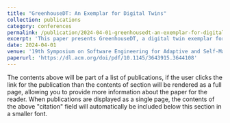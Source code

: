 ```yaml
---
title: "GreenhouseDT: An Exemplar for Digital Twins"
collection: publications
category: conferences
permalink: /publication/2024-04-01-greenhousedt-an-exemplar-for-digital-twins
excerpt: 'This paper presents GreenhouseDT, a digital twin exemplar for smart greenhouses.'
date: 2024-04-01
venue: '19th Symposium on Software Engineering for Adaptive and Self-Managing Systems (SEAMS 2024)'
paperurl: 'https://dl.acm.org/doi/pdf/10.1145/3643915.3644108'
---
```


<!-- ---
title: "Paper Title Number 1"
collection: publications
category: manuscripts
permalink: /publication/2009-10-01-paper-title-number-1
excerpt: 'This paper is about the number 1. The number 2 is left for future work.'
date: 2009-10-01
venue: 'Journal 1'
slidesurl: 'http://academicpages.github.io/files/slides1.pdf'
paperurl: 'http://academicpages.github.io/files/paper1.pdf'
citation: 'Your Name, You. (2009). &quot;Paper Title Number 1.&quot; <i>Journal 1</i>. 1(1).'
--- -->



<!-- @inproceedings{kamburjan24seams,
  author =	 {Eduard Kamburjan and Riccardo Sieve and Chinmayi
                  Prabhu Baramashetru and Marco Amato and Gianluca
                  Barmina and Eduard Occhipinti and Einar Broch
                  Johnsen},
  title =	 {{GreenhouseDT}: An Exemplar for Digital Twins},
  booktitle =	 {Proc. 19th Symposium on Software Engineering for
                  Adaptive and Self-Managing Systems ({SEAMS} 2024)},
  pages =	 {175--181},
  publisher =	 {IEEE/ACM},
  year =	 2024,
  doi =		 {10.1145/3643915.3644108},
} -->



The contents above will be part of a list of publications, if the user clicks the link for the publication than the contents of section will be rendered as a full page, allowing you to provide more information about the paper for the reader. When publications are displayed as a single page, the contents of the above "citation" field will automatically be included below this section in a smaller font.